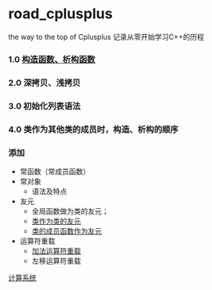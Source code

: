 # road_cplusplus
the way to the top of Cplusplus
记录从零开始学习C++的历程
### 1.0 [构造函数、析构函数](构造函数析构函数.cpp)
### 2.0 深拷贝、浅拷贝
### 3.0 初始化列表语法
### 4.0 类作为其他类的成员时，构造、析构的顺序

### 添加
- 常函数（常成员函数）
- 常对象
   * 语法及特点
- 友元 
  - 全局函数做为类的友元；
  - [类作为类的友元](./友元.cpp)
  - [类的成员函数作为友元](./友元类.cpp)
- 运算符重载
  - [加法运算符重载](./)
  - 左移运算符重载
   
[计算系统](https://www.cnblogs.com/zhaoyl/archive/2012/05/15/2501972.html)
